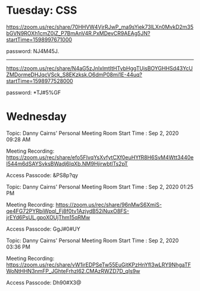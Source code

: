 Tuesday: CSS
===

https://zoom.us/rec/share/70HHVW4VjrRJwP_ma9sYiek73lLXn0MvkD2m35bGVN9ROXh1cmZ0iZ_P7BmAnV4R.PxMDevCR9AEAg5JN?startTime=1598997671000

password: NJ4M45J.

---


https://zoom.us/rec/share/N4aG5zJnIxlmtItHTybHggTUjsBOYGHHSd43YcUZMDormeDHJqcVSck_S8EKzksk.O6dmP08mi1E-44uq?startTime=1598977528000

password: *TJ#5%GF


Wednesday
===

Topic: Danny Cairns' Personal Meeting Room
Start Time : Sep 2, 2020 09:28 AM

Meeting Recording:
https://zoom.us/rec/share/efo5FIvqYsXvfytCXf0euHYfR8H6SvM4Wtt3440eI544m6dSAYSvksBWadj6IqXb.NM9HjirwbtlTs2pT

Access Passcode: &PS8p?qy

Topic: Danny Cairns' Personal Meeting Room
Start Time : Sep 2, 2020 01:25 PM

Meeting Recording:
https://zoom.us/rec/share/96nMwS6XmiS-qe4FG72PYRbiWpqI_Fj8f0tv1AzjydB52iNuxO8FS-jrEYd6PsUL.gpoXOUjThm15qRMw

Access Passcode: GgJ#0#UY

Topic: Danny Cairns' Personal Meeting Room
Start Time : Sep 2, 2020 03:36 PM

Meeting Recording:
https://zoom.us/rec/share/vW1irEDPSeTw55EuGitKPzHnYfl3wLRY9NhgaTFWoNtHHN3nmFP_JGhteFrhzI62.CMAzRWZD7D_qIs9w

Access Passcode: Dh90#X3@